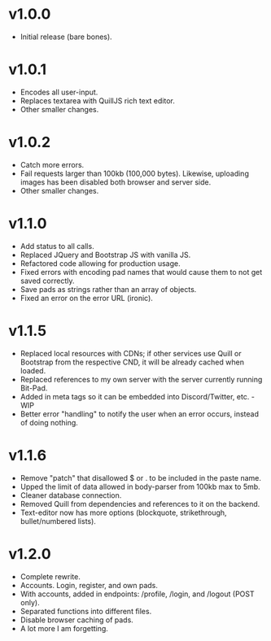 # v1.0.0
* Initial release (bare bones).

# v1.0.1
* Encodes all user-input.
* Replaces textarea with QuillJS rich text editor.
* Other smaller changes.

# v1.0.2
* Catch more errors.
* Fail requests larger than 100kb (100,000 bytes). Likewise, uploading images has been disabled both browser and server side.
* Other smaller changes.

# v1.1.0
* Add status to all calls.
* Replaced JQuery and Bootstrap JS with vanilla JS.
* Refactored code allowing for production usage.
* Fixed errors with encoding pad names that would cause them to not get saved correctly.
* Save pads as strings rather than an array of objects.
* Fixed an error on the error URL (ironic).

# v1.1.5
* Replaced local resources with CDNs; if other services use Quill or Bootstrap from the respective CND, it will be already cached when loaded.
* Replaced references to my own server with the server currently running Bit-Pad.
* Added in meta tags so it can be embedded into Discord/Twitter, etc. - WIP
* Better error "handling" to notify the user when an error occurs, instead of doing nothing.

# v1.1.6
* Remove "patch" that disallowed $ or . to be included in the paste name.
* Upped the limit of data allowed in body-parser from 100kb max to 5mb.
* Cleaner database connection.
* Removed Quill from dependencies and references to it on the backend. 
* Text-editor now has more options (blockquote, strikethrough, bullet/numbered lists).

# v1.2.0
* Complete rewrite.
* Accounts. Login, register, and own pads.
* With accounts, added in endpoints: /profile, /login, and /logout (POST only).
* Separated functions into different files.
* Disable browser caching of pads.
* A lot more I am forgetting.